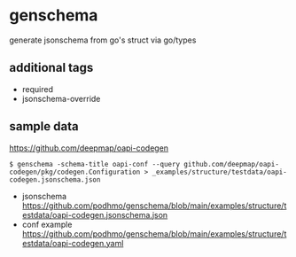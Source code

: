 # genschema
generate jsonschema from go's struct via go/types

## additional tags

- required
- jsonschema-override

## sample data

https://github.com/deepmap/oapi-codegen

```console
$ genschema -schema-title oapi-conf --query github.com/deepmap/oapi-codegen/pkg/codegen.Configuration > _examples/structure/testdata/oapi-codegen.jsonschema.json
```

- jsonschema https://github.com/podhmo/genschema/blob/main/examples/structure/testdata/oapi-codegen.jsonschema.json
- conf example https://github.com/podhmo/genschema/blob/main/examples/structure/testdata/oapi-codegen.yaml
